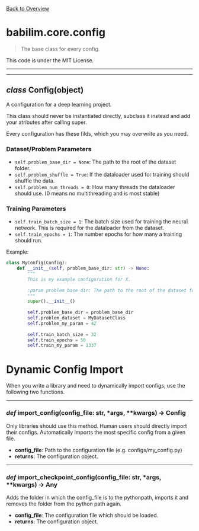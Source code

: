 [Back to Overview](../../README.md)

# babilim.core.config

> The base class for every config.

This code is under the MIT License.

---
---
## *class* **Config**(object)

A configuration for a deep learning project.

This class should never be instantiated directly, subclass it instead and add your atributes after calling super.


Every configuration has these filds, which you may overwrite as you need.

### Dataset/Problem Parameters
* `self.problem_base_dir = None`: The path to the root of the dataset folder.
* `self.problem_shuffle = True`: If the dataloader used for training should shuffle the data.
* `self.problem_num_threads = 0`: How many threads the dataloader should use. (0 means no multithreading and is most stable)

### Training Parameters
* `self.train_batch_size = 1`: The batch size used for training the neural network. This is required for the dataloader from the dataset.
* `self.train_epochs = 1`: The number epochs for how many a training should run.

Example:
```python
class MyConfig(Config):
    def __init__(self, problem_base_dir: str) -> None:
        """
        This is my example configuration for X.
        
        :param problem_base_dir: The path to the root of the dataset folder.
        """
        super().__init__()
        
        self.problem_base_dir = problem_base_dir
        self.problem_dataset = MyDatasetClass
        self.problem_my_param = 42
        
        self.train_batch_size = 32
        self.train_epochs = 50
        self.train_my_param = 1337
```

# Dynamic Config Import

When you write a library and need to dynamically import configs, use the following two functions.

---
### *def* **import_config**(config_file: str, *args, **kwargs) -> Config

Only libraries should use this method. Human users should directly import their configs.
Automatically imports the most specific config from a given file.

* **config_file**: Path to the configuration file (e.g. configs/my_config.py)
* **returns**: The configuration object.


---
### *def* **import_checkpoint_config**(config_file: str, *args, **kwargs) -> Any

Adds the folder in which the config_file is to the pythonpath, imports it and removes the folder from the python path again.

* **config_file**: The configuration file which should be loaded.
* **returns**: The configuration object.


